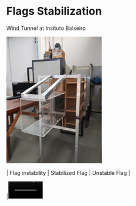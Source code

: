 #  Flags Stabilization 

Wind Tunnel at Insituto Balseiro 

<img src="/figures/tunel_balseiro.jpeg" alt="tunel_balseiro" width="250"/>

| Flag instability | Stabilized Flag | Unstable Flag |

|<video src='https://user-images.githubusercontent.com/67233283/170135943-a90e2b2c-d40b-4ab7-a5f2-95d64bd23159.mp4' width=90/> 
|<video src='https://user-images.githubusercontent.com/67233283/170135943-a90e2b2c-d40b-4ab7-a5f2-95d64bd23159.mp4' width=90/> 
|<video src='https://user-images.githubusercontent.com/67233283/170135943-a90e2b2c-d40b-4ab7-a5f2-95d64bd23159.mp4' width=90/> |







